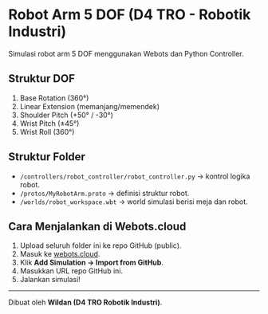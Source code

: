 # Robot Arm 5 DOF (D4 TRO - Robotik Industri)

Simulasi robot arm 5 DOF menggunakan Webots dan Python Controller.

## Struktur DOF
1. Base Rotation (360°)
2. Linear Extension (memanjang/memendek)
3. Shoulder Pitch (+50° / -30°)
4. Wrist Pitch (±45°)
5. Wrist Roll (360°)

## Struktur Folder
- `/controllers/robot_controller/robot_controller.py` → kontrol logika robot.
- `/protos/MyRobotArm.proto` → definisi struktur robot.
- `/worlds/robot_workspace.wbt` → world simulasi berisi meja dan robot.

## Cara Menjalankan di Webots.cloud
1. Upload seluruh folder ini ke repo GitHub (public).
2. Masuk ke [webots.cloud](https://webots.cloud).
3. Klik **Add Simulation → Import from GitHub**.
4. Masukkan URL repo GitHub ini.
5. Jalankan simulasi!

---

Dibuat oleh **Wildan (D4 TRO Robotik Industri)**.

